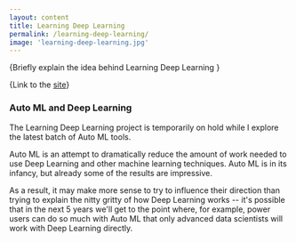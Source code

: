 ```yaml
---
layout: content
title: Learning Deep Learning
permalink: /learning-deep-learning/
image: 'learning-deep-learning.jpg'
---
```


{Briefly explain the idea behind Learning Deep Learning }

{Link to the [site](https://aschneiderman.github.io/learn-deep-learning/)}

### Auto ML and Deep Learning 

The Learning Deep Learning project is temporarily on hold while I explore the latest batch of Auto ML tools.  

Auto ML is an attempt to dramatically reduce the amount of work needed to use Deep Learning and other machine learning techniques.  Auto ML is in its infancy,  but already some of the results are impressive.  

As a result, it may make more sense to try to influence their direction than trying to explain the nitty gritty of  how Deep Learning works -- it's possible  that  in the next 5 years we'll get to the point where, for example, power users can do so much with Auto ML  that only advanced data scientists will work with Deep  Learning directly.